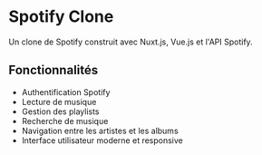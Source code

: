 # Spotify Clone

Un clone de Spotify construit avec Nuxt.js, Vue.js et l'API Spotify.

## Fonctionnalités

- Authentification Spotify
- Lecture de musique
- Gestion des playlists
- Recherche de musique
- Navigation entre les artistes et les albums
- Interface utilisateur moderne et responsive


